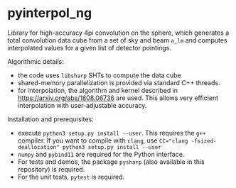 pyinterpol_ng
=============

Library for high-accuracy 4pi convolution on the sphere, which generates a
total convolution data cube from a set of sky and beam `a_lm` and computes
interpolated values for a given list of detector pointings.

Algorithmic details:
- the code uses `libsharp` SHTs to compute the data cube
- shared-memory parallelization is provided via standard C++ threads.
- for interpolation, the algorithm and kernel described in
  https://arxiv.org/abs/1808.06736 are used. This allows very efficient
  interpolation with user-adjustable accuracy.

Installation and prerequisites:
- execute `python3 setup.py install --user`. This requires the `g++` compiler.
  If you want to compile with `clang`, use
  `CC="clang -fsized-deallocation" python3 setup.py install --user`
- `numpy` and `pybind11` are required for the Python interface.
- For tests and demos, the package `pysharp` (also available in this repository)
  is required.
- For the unit tests, `pytest` is required.
